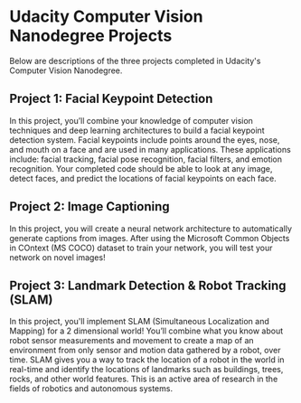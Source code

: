 # Udacity Computer Vision Nanodegree Projects

Below are descriptions of the three projects completed in Udacity's Computer Vision Nanodegree.

## Project 1: Facial Keypoint Detection

In this project, you’ll combine your knowledge of computer vision techniques and deep learning architectures to build a facial keypoint detection system. Facial keypoints include points around the eyes, nose, and mouth on a face and are used in many applications. These applications include: facial tracking, facial pose recognition, facial filters, and emotion recognition. Your completed code should be able to look at any image, detect faces, and predict the locations of facial keypoints on each face.

## Project 2: Image Captioning

In this project, you will create a neural network architecture to automatically generate captions from images. After using the Microsoft Common Objects in COntext (MS COCO) dataset to train your network, you will test your network on novel images!

## Project 3: Landmark Detection & Robot Tracking (SLAM)

In this project, you'll implement SLAM (Simultaneous Localization and Mapping) for a 2 dimensional world! You’ll combine what you know about robot sensor measurements and movement to create a map of an environment from only sensor and motion data gathered by a robot, over time. SLAM gives you a way to track the location of a robot in the world in real-time and identify the locations of landmarks such as buildings, trees, rocks, and other world features. This is an active area of research in the fields of robotics and autonomous systems.
